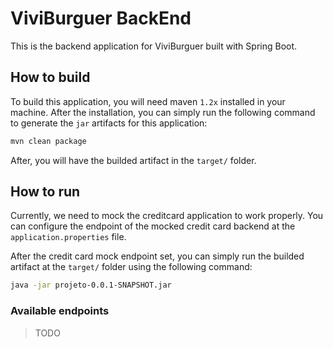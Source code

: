 # ViviBurguer BackEnd

This is the backend application for ViviBurguer built with Spring Boot.

## How to build

To build this application, you will need maven `1.2x` installed in your machine. After the installation, you can simply run the following command to generate the `jar` artifacts for this application:

```bash
mvn clean package
```

After, you will have the builded artifact in the `target/` folder.

## How to run

Currently, we need to mock the creditcard application to work properly. You can configure the endpoint of the mocked credit card backend at the `application.properties` file.

After the credit card mock endpoint set, you can simply run the builded artifact at the `target/` folder using the following command:

```bash
java -jar projeto-0.0.1-SNAPSHOT.jar
```

### Available endpoints

> TODO